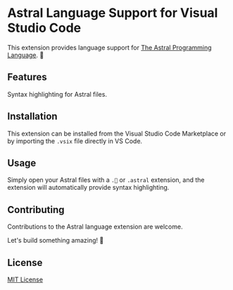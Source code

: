 # Astral Language Support for Visual Studio Code

This extension provides language support for [The Astral Programming Language](https://www.github.com/fuseraft/astral). 🚀

## Features

Syntax highlighting for Astral files.

## Installation

This extension can be installed from the Visual Studio Code Marketplace or by importing the `.vsix` file directly in VS Code.

## Usage

Simply open your Astral files with a `.🚀` or `.astral` extension, and the extension will automatically provide syntax highlighting.

## Contributing

Contributions to the Astral language extension are welcome.

Let's build something amazing! 🚀

## License

[MIT License](LICENSE)

